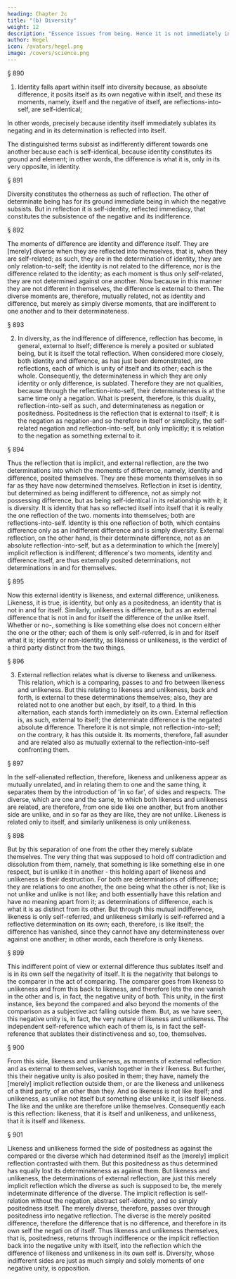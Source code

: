 ```yaml
---
heading: Chapter 2c
title: "(b) Diversity"
weight: 12
description: "Essence issues from being. Hence it is not immediately in and for itself but is a result of that movement. "
author: Hegel
icon: /avatars/hegel.png
image: /covers/science.png
---
```




§ 890

1. Identity falls apart within itself into diversity because, as absolute difference, it posits itself as its own negative within itself, and these its moments, namely, itself and the negative of itself, are reflections-into-self, are self-identical; 

In other words, precisely because identity itself immediately sublates its negating and in its determination is reflected into itself.

The distinguished terms subsist as indifferently different towards one another because each is self-identical, because identity constitutes its ground and element; in other words, the difference is what it is, only in its very opposite, in identity.


§ 891

Diversity constitutes the otherness as such of reflection. The other of determinate being has for its ground immediate being in which the negative subsists. But in reflection it is self-identity, reflected immediacy, that constitutes the subsistence of the negative and its indifference.

§ 892

The moments of difference are identity and difference itself. They are [merely] diverse when they are reflected into themselves, that is, when they are self-related; as such, they are in the determination of identity, they are only relation-to-self; the identity is not related to the difference, nor is the difference related to the identity; as each moment is thus only self-related, they are not determined against one another. Now because in this manner they are not different in themselves, the difference is external to them. The diverse moments are, therefore, mutually related, not as identity and difference, but merely as simply diverse moments, that are indifferent to one another and to their determinateness.

§ 893

2. In diversity, as the indifference of difference, reflection has become, in general, external to itself; difference is merely a posited or sublated being, but it is itself the total reflection. When considered more closely, both identity and difference, as has just been demonstrated, are reflections, each of which is unity of itself and its other; each is the whole. Consequently, the determinateness in which they are only identity or only difference, is sublated. Therefore they are not qualities, because through the reflection-into-self, their determinateness is at the same time only a negation. What is present, therefore, is this duality, reflection-into-self as such, and determinateness as negation or positedness. Positedness is the reflection that is external to itself; it is the negation as negation-and so therefore in itself or simplicity, the self-related negation and reflection-into-self, but only implicitly; it is relation to the negation as something external to it.

§ 894

Thus the reflection that is implicit, and external reflection, are the two determinations into which the moments of difference, namely, identity and difference, posited themselves. They are these moments themselves in so far as they have now determined themselves. Reflection in itset is identity, but determined as being indifferent to difference, not as simply not possessing difference, but as being self-identical in its relationship with it; it is diversity. It is identity that has so reflected itself into itself that it is really the one reflection of the two. moments into themselves; both are reflections-into-self. Identity is this one reflection of both, which contains difference only as an indifferent difference and is simply diversity. External reflection, on the other hand, is their determinate difference, not as an absolute reflection-into-self, but as a determination to which the [merely] implicit reflection is indifferent; difference's two moments, identity and difference itself, are thus externally posited determinations, not determinations in and for themselves.

§ 895

Now this external identity is likeness, and external difference, unlikeness. Likeness, it is true, is identity, but only as a positedness, an identity that is not in and for itself. Similarly, unlikeness is difference, but as an external difference that is not in and for itself the difference of the unlike itself. Whether or no-, something is like something else does not concern either the one or the other; each of them is only self-referred, is in and for itself what it is; identity or non-identity, as likeness or unlikeness, is the verdict of a third party distinct from the two things.

§ 896

3. External reflection relates what is diverse to likeness and unlikeness. This relation, which is a comparing, passes to and fro between likeness and unlikeness. But this relating to likeness and unlikeness, back and forth, is external to these determinations themselves; also, they are related not to one another but each, by itself, to a third. In this alternation, each stands forth immediately on its own. External reflection is, as such, external to itself; the determinate difference is the negated absolute difference. Therefore it is not simple, not reflection-into-self; on the contrary, it has this outside it. Its moments, therefore, fall asunder and are related also as mutually external to the reflection-into-self confronting them.

§ 897

In the self-alienated reflection, therefore, likeness and unlikeness appear as mutually unrelated, and in relating them to one and the same thing, it separates them by the introduction of 'in so far', of sides and respects. The diverse, which are one and the same, to which both likeness and unlikeness are related, are therefore, from one side like one another, but from another side are unlike, and in so far as they are like, they are not unlike. Likeness is related only to itself, and similarly unlikeness is only unlikeness.

§ 898

But by this separation of one from the other they merely sublate themselves. The very thing that was supposed to hold off contradiction and dissolution from them, namely, that something is like something else in one respect, but is unlike it in another - this holding apart of likeness and unlikeness is their destruction. For both are determinations of difference; they are relations to one another, the one being what the other is not; like is not unlike and unlike is not like; and both essentially have this relation and have no meaning apart from it; as determinations of difference, each is what it is as distinct from its other. But through this mutual indifference, likeness is only self-referred, and unlikeness similarly is self-referred and a reflective determination on its own; each, therefore, is like itself; the difference has vanished, since they cannot have any determinateness over against one another; in other words, each therefore is only likeness.

§ 899

This indifferent point of view or external difference thus sublates itself and is in its own self the negativity of itself. It is the negativity that belongs to the comparer in the act of comparing. The comparer goes from likeness to unlikeness and from this back to likeness, and therefore lets the one vanish in the other and is, in fact, the negative unity of both. This unity, in the first instance, lies beyond the compared and also beyond the moments of the comparison as a subjective act falling outside them. But, as we have seen, this negative unity is, in fact, the very nature of likeness and unlikeness. The independent self-reference which each of them is, is in fact the self-reference that sublates their distinctiveness and so, too, themselves.

§ 900

From this side, likeness and unlikeness, as moments of external reflection and as external to themselves, vanish together in their likeness. But further, this their negative unity is also posited in them; they have, namely the [merely] implicit reflection outside them, or are the likeness and unlikeness of a third party, of an other than they. And so likeness is not like itself; and unlikeness, as unlike not itself but something else unlike it, is itself likeness. The like and the unlike are therefore unlike themselves. Consequently each is this reflection: likeness, that it is itself and unlikeness, and unlikeness, that it is itself and likeness.

§ 901

Likeness and unlikeness formed the side of positedness as against the compared or the diverse which had determined itself as the [merely] implicit reflection contrasted with them. But this positedness as thus determined has equally lost its determinateness as against them. But likeness and unlikeness, the determinations of external reflection, are just this merely implicit reflection which the diverse as such is supposed to be, the merely indeterminate difference of the diverse. The implicit reflection is self-relation without the negation, abstract self-identity, and so simply positedness itself. The merely diverse, therefore, passes over through positedness into negative reflection. The diverse is the merely posited difference, therefore the difference that is no difference, and therefore in its own self the negati on of itself. Thus likeness and unlikeness themselves, that is, positedness, returns through indifference or the implicit reflection back into the negative unity with itself, into the reflection which the difference of likeness and unlikeness in its own self is. Diversity, whose indifferent sides are just as much simply and solely moments of one negative unity, is opposition.

